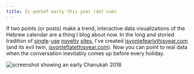 ```yaml
---
title: Is yontef early this year (dot com)
---
```


If two points (or posts) make a trend, interactive data visualizations of the Hebrew calendar are a thing I blog about now. In the long and storied tradition of [single](https://www.howmanypeopleareinspacerightnow.com/)-[use](http://isthereacubsgametoday.com/) [novelty](http://www.isitajewishholidaytoday.com/) [sites](https://istrumpstillpresident.com/), I've created [isyontefearlythisyear.com](https://isyontefearlythisyear.com) (and its evil twin, [isyonteflatethisyear.com](https://isyonteflatethisyear.com)). Now you can point to real data when the conversation inevitably comes up before every holiday.

![screenshot showing an early Chanukah 2018](https://isyontefearlythisyear.com/screenshot2-1.png)
